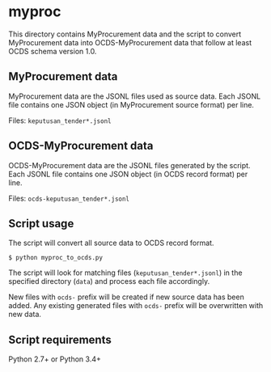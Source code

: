 # myproc

This directory contains MyProcurement data and the script to convert
MyProcurement data into OCDS-MyProcurement data that follow at least
OCDS schema version 1.0.

## MyProcurement data

MyProcurement data are the JSONL files used as source data. Each JSONL
file contains one JSON object (in MyProcurement source format) per
line.

Files: `keputusan_tender*.jsonl`

## OCDS-MyProcurement data

OCDS-MyProcurement data are the JSONL files generated by the script.
Each JSONL file contains one JSON object (in OCDS record format) per
line.

Files: `ocds-keputusan_tender*.jsonl`

## Script usage

The script will convert all source data to OCDS record format.

    $ python myproc_to_ocds.py

The script will look for matching files (`keputusan_tender*.jsonl`) in
the specified directory (`data`) and process each file accordingly.

New files with `ocds-` prefix will be created if new source data has
been added. Any existing generated files with `ocds-` prefix will be
overwritten with new data.

## Script requirements

Python 2.7+ or Python 3.4+
